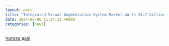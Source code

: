 ```yaml
---
layout: post
title: "Integrated Visual Augmentation System Market worth $1.7 billion by 2029 - Exclusive Report by MarketsandMarkets™"
date: 2024-08-06 11:24:33 +0000
categories: [news]
---
```


[Читати далі](https://www.prnewswire.com/news-releases/integrated-visual-augmentation-system-market-worth-1-7-billion-by-2029---exclusive-report-by-marketsandmarkets-302215158.html)
